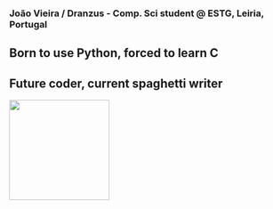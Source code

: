### João Vieira / Dranzus - Comp. Sci student @ ESTG, Leiria, Portugal
## Born to use Python, forced to learn C
## Future coder, current spaghetti writer

<!--START_SECTION:waka-->
<!--END_SECTION:waka-->

<img height="180em" src="https://github-readme-stats.vercel.app/api?username=Dranzus&show_icons=true&hide_border=true&&count_private=true&include_all_commits=true" />

